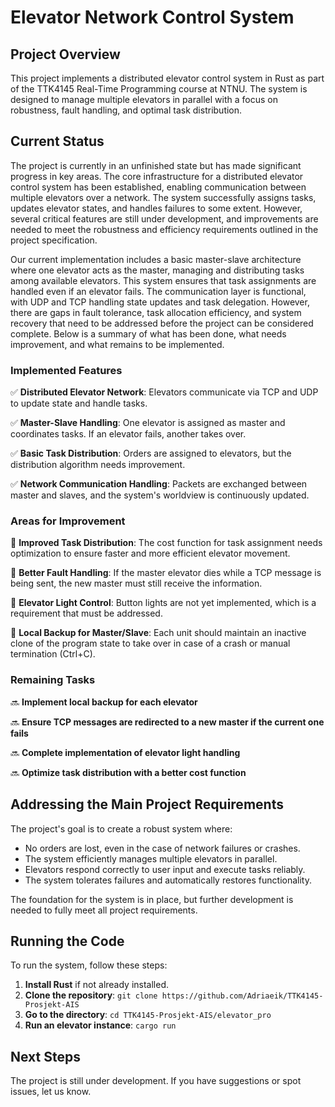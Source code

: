 # Elevator Network Control System

## Project Overview
This project implements a distributed elevator control system in Rust as part of the TTK4145 Real-Time Programming course at NTNU. The system is designed to manage multiple elevators in parallel with a focus on robustness, fault handling, and optimal task distribution.

## Current Status
The project is currently in an unfinished state but has made significant progress in key areas. The core infrastructure for a distributed elevator control system has been established, enabling communication between multiple elevators over a network. The system successfully assigns tasks, updates elevator states, and handles failures to some extent. However, several critical features are still under development, and improvements are needed to meet the robustness and efficiency requirements outlined in the project specification.

Our current implementation includes a basic master-slave architecture where one elevator acts as the master, managing and distributing tasks among available elevators. This system ensures that task assignments are handled even if an elevator fails. The communication layer is functional, with UDP and TCP handling state updates and task delegation. However, there are gaps in fault tolerance, task allocation efficiency, and system recovery that need to be addressed before the project can be considered complete.
Below is a summary of what has been done, what needs improvement, and what remains to be implemented.

### Implemented Features
✅ **Distributed Elevator Network**: Elevators communicate via TCP and UDP to update state and handle tasks.

✅ **Master-Slave Handling**: One elevator is assigned as master and coordinates tasks. If an elevator fails, another takes over.

✅ **Basic Task Distribution**: Orders are assigned to elevators, but the distribution algorithm needs improvement.

✅ **Network Communication Handling**: Packets are exchanged between master and slaves, and the system's worldview is continuously updated.

### Areas for Improvement
🔄 **Improved Task Distribution**: The cost function for task assignment needs optimization to ensure faster and more efficient elevator movement.

🔄 **Better Fault Handling**: If the master elevator dies while a TCP message is being sent, the new master must still receive the information.

🔄 **Elevator Light Control**: Button lights are not yet implemented, which is a requirement that must be addressed.

🔄 **Local Backup for Master/Slave**: Each unit should maintain an inactive clone of the program state to take over in case of a crash or manual termination (Ctrl+C).

### Remaining Tasks
🔜 **Implement local backup for each elevator**

🔜 **Ensure TCP messages are redirected to a new master if the current one fails**

🔜 **Complete implementation of elevator light handling**

🔜 **Optimize task distribution with a better cost function**

## Addressing the Main Project Requirements
The project's goal is to create a robust system where:
- No orders are lost, even in the case of network failures or crashes.
- The system efficiently manages multiple elevators in parallel.
- Elevators respond correctly to user input and execute tasks reliably.
- The system tolerates failures and automatically restores functionality.

The foundation for the system is in place, but further development is needed to fully meet all project requirements.

## Running the Code
To run the system, follow these steps:
1. **Install Rust** if not already installed.
2. **Clone the repository**: `git clone https://github.com/Adriaeik/TTK4145-Prosjekt-AIS`
3. **Go to the directory**: `cd TTK4145-Prosjekt-AIS/elevator_pro`
4. **Run an elevator instance**: `cargo run`

## Next Steps
The project is still under development. If you have suggestions or spot issues, let us know.


